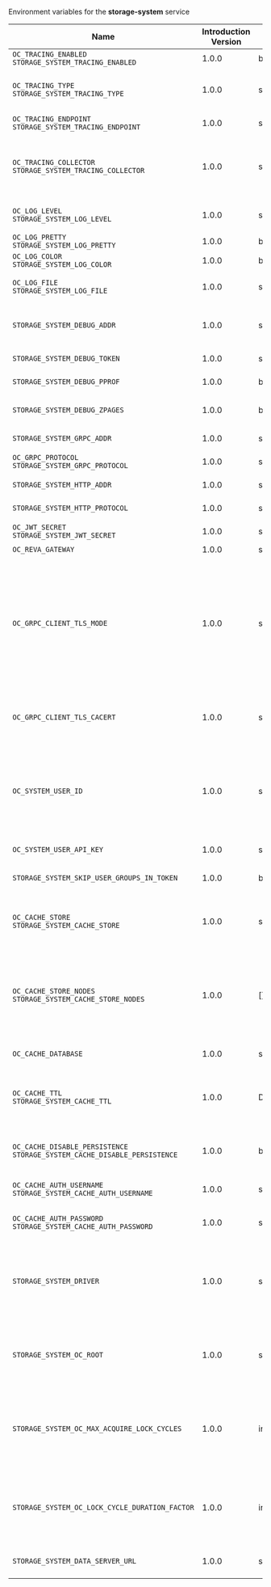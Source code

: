 Environment variables for the **storage-system** service

| Name | Introduction Version | Type | Description | Default Value |
|---|---|---|---|---|
|`OC_TRACING_ENABLED`<br/>`STORAGE_SYSTEM_TRACING_ENABLED`| 1.0.0 |bool|Activates tracing.|false|
|`OC_TRACING_TYPE`<br/>`STORAGE_SYSTEM_TRACING_TYPE`| 1.0.0 |string|The type of tracing. Defaults to '', which is the same as 'jaeger'. Allowed tracing types are 'jaeger' and '' as of now.||
|`OC_TRACING_ENDPOINT`<br/>`STORAGE_SYSTEM_TRACING_ENDPOINT`| 1.0.0 |string|The endpoint of the tracing agent.||
|`OC_TRACING_COLLECTOR`<br/>`STORAGE_SYSTEM_TRACING_COLLECTOR`| 1.0.0 |string|The HTTP endpoint for sending spans directly to a collector, i.e. \http://jaeger-collector:14268/api/traces. Only used if the tracing endpoint is unset.||
|`OC_LOG_LEVEL`<br/>`STORAGE_SYSTEM_LOG_LEVEL`| 1.0.0 |string|The log level. Valid values are: 'panic', 'fatal', 'error', 'warn', 'info', 'debug', 'trace'.||
|`OC_LOG_PRETTY`<br/>`STORAGE_SYSTEM_LOG_PRETTY`| 1.0.0 |bool|Activates pretty log output.|false|
|`OC_LOG_COLOR`<br/>`STORAGE_SYSTEM_LOG_COLOR`| 1.0.0 |bool|Activates colorized log output.|false|
|`OC_LOG_FILE`<br/>`STORAGE_SYSTEM_LOG_FILE`| 1.0.0 |string|The path to the log file. Activates logging to this file if set.||
|`STORAGE_SYSTEM_DEBUG_ADDR`| 1.0.0 |string|Bind address of the debug server, where metrics, health, config and debug endpoints will be exposed.|127.0.0.1:9217|
|`STORAGE_SYSTEM_DEBUG_TOKEN`| 1.0.0 |string|Token to secure the metrics endpoint||
|`STORAGE_SYSTEM_DEBUG_PPROF`| 1.0.0 |bool|Enables pprof, which can be used for profiling|false|
|`STORAGE_SYSTEM_DEBUG_ZPAGES`| 1.0.0 |bool|Enables zpages, which can be used for collecting and viewing in-memory traces.|false|
|`STORAGE_SYSTEM_GRPC_ADDR`| 1.0.0 |string|The bind address of the GRPC service.|127.0.0.1:9215|
|`OC_GRPC_PROTOCOL`<br/>`STORAGE_SYSTEM_GRPC_PROTOCOL`| 1.0.0 |string|The transport protocol of the GPRC service.|tcp|
|`STORAGE_SYSTEM_HTTP_ADDR`| 1.0.0 |string|The bind address of the HTTP service.|127.0.0.1:9216|
|`STORAGE_SYSTEM_HTTP_PROTOCOL`| 1.0.0 |string|The transport protocol of the HTTP service.|tcp|
|`OC_JWT_SECRET`<br/>`STORAGE_SYSTEM_JWT_SECRET`| 1.0.0 |string|The secret to mint and validate jwt tokens.||
|`OC_REVA_GATEWAY`| 1.0.0 |string|The CS3 gateway endpoint.|eu.opencloud.api.gateway|
|`OC_GRPC_CLIENT_TLS_MODE`| 1.0.0 |string|TLS mode for grpc connection to the go-micro based grpc services. Possible values are 'off', 'insecure' and 'on'. 'off': disables transport security for the clients. 'insecure' allows using transport security, but disables certificate verification (to be used with the autogenerated self-signed certificates). 'on' enables transport security, including server certificate verification.||
|`OC_GRPC_CLIENT_TLS_CACERT`| 1.0.0 |string|Path/File name for the root CA certificate (in PEM format) used to validate TLS server certificates of the go-micro based grpc services.||
|`OC_SYSTEM_USER_ID`| 1.0.0 |string|ID of the OpenCloud storage-system system user. Admins need to set the ID for the STORAGE-SYSTEM system user in this config option which is then used to reference the user. Any reasonable long string is possible, preferably this would be an UUIDv4 format.||
|`OC_SYSTEM_USER_API_KEY`| 1.0.0 |string|API key for the STORAGE-SYSTEM system user.||
|`STORAGE_SYSTEM_SKIP_USER_GROUPS_IN_TOKEN`| 1.0.0 |bool|Disables the loading of user's group memberships from the reva access token.|false|
|`OC_CACHE_STORE`<br/>`STORAGE_SYSTEM_CACHE_STORE`| 1.0.0 |string|The type of the cache store. Supported values are: 'memory', 'redis-sentinel', 'nats-js-kv', 'noop'. See the text description for details.|memory|
|`OC_CACHE_STORE_NODES`<br/>`STORAGE_SYSTEM_CACHE_STORE_NODES`| 1.0.0 |[]string|A list of nodes to access the configured store. This has no effect when 'memory' store is configured. Note that the behaviour how nodes are used is dependent on the library of the configured store. See the Environment Variable Types description for more details.|[127.0.0.1:9233]|
|`OC_CACHE_DATABASE`| 1.0.0 |string|The database name the configured store should use.|storage-system|
|`OC_CACHE_TTL`<br/>`STORAGE_SYSTEM_CACHE_TTL`| 1.0.0 |Duration|Default time to live for user info in the user info cache. Only applied when access tokens has no expiration. See the Environment Variable Types description for more details.|24m0s|
|`OC_CACHE_DISABLE_PERSISTENCE`<br/>`STORAGE_SYSTEM_CACHE_DISABLE_PERSISTENCE`| 1.0.0 |bool|Disables persistence of the cache. Only applies when store type 'nats-js-kv' is configured. Defaults to false.|false|
|`OC_CACHE_AUTH_USERNAME`<br/>`STORAGE_SYSTEM_CACHE_AUTH_USERNAME`| 1.0.0 |string|Username for the configured store. Only applies when store type 'nats-js-kv' is configured.||
|`OC_CACHE_AUTH_PASSWORD`<br/>`STORAGE_SYSTEM_CACHE_AUTH_PASSWORD`| 1.0.0 |string|Password for the configured store. Only applies when store type 'nats-js-kv' is configured.||
|`STORAGE_SYSTEM_DRIVER`| 1.0.0 |string|The driver which should be used by the service. The only supported driver is 'decomposed'. For backwards compatibility reasons it's also possible to use the 'ocis' driver and configure it using the 'decomposed' options. |decomposed|
|`STORAGE_SYSTEM_OC_ROOT`| 1.0.0 |string|Path for the directory where the STORAGE-SYSTEM service stores it's persistent data. If not defined, the root directory derives from $OC_BASE_DATA_PATH/storage.|/home/chaser/.opencloud/storage/metadata|
|`STORAGE_SYSTEM_OC_MAX_ACQUIRE_LOCK_CYCLES`| 1.0.0 |int|When trying to lock files, OpenCloud will try this amount of times to acquire the lock before failing. After each try it will wait for an increasing amount of time. Values of 0 or below will be ignored and the default value of 20 will be used.|20|
|`STORAGE_SYSTEM_OC_LOCK_CYCLE_DURATION_FACTOR`| 1.0.0 |int|When trying to lock files, OpenCloud will multiply the cycle with this factor and use it as a millisecond timeout. Values of 0 or below will be ignored and the default value of 30 will be used.|30|
|`STORAGE_SYSTEM_DATA_SERVER_URL`| 1.0.0 |string|URL of the data server, needs to be reachable by other services using this service.|http://localhost:9216/data|